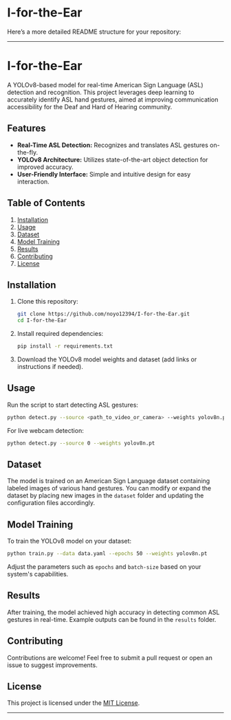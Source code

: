 # I-for-the-Ear
Here’s a more detailed README structure for your repository:

---

# I-for-the-Ear

A YOLOv8-based model for real-time American Sign Language (ASL) detection and recognition. This project leverages deep learning to accurately identify ASL hand gestures, aimed at improving communication accessibility for the Deaf and Hard of Hearing community.

## Features
- **Real-Time ASL Detection:** Recognizes and translates ASL gestures on-the-fly.
- **YOLOv8 Architecture:** Utilizes state-of-the-art object detection for improved accuracy.
- **User-Friendly Interface:** Simple and intuitive design for easy interaction.

## Table of Contents
1. [Installation](#installation)
2. [Usage](#usage)
3. [Dataset](#dataset)
4. [Model Training](#model-training)
5. [Results](#results)
6. [Contributing](#contributing)
7. [License](#license)

## Installation

1. Clone this repository:
    ```bash
    git clone https://github.com/noyo12394/I-for-the-Ear.git
    cd I-for-the-Ear
    ```

2. Install required dependencies:
    ```bash
    pip install -r requirements.txt
    ```

3. Download the YOLOv8 model weights and dataset (add links or instructions if needed).

## Usage

Run the script to start detecting ASL gestures:
```bash
python detect.py --source <path_to_video_or_camera> --weights yolov8n.pt
```

For live webcam detection:
```bash
python detect.py --source 0 --weights yolov8n.pt
```

## Dataset

The model is trained on an American Sign Language dataset containing labeled images of various hand gestures. You can modify or expand the dataset by placing new images in the `dataset` folder and updating the configuration files accordingly.

## Model Training

To train the YOLOv8 model on your dataset:
```bash
python train.py --data data.yaml --epochs 50 --weights yolov8n.pt
```

Adjust the parameters such as `epochs` and `batch-size` based on your system's capabilities.

## Results

After training, the model achieved high accuracy in detecting common ASL gestures in real-time. Example outputs can be found in the `results` folder.

## Contributing

Contributions are welcome! Feel free to submit a pull request or open an issue to suggest improvements.

## License

This project is licensed under the [MIT License](LICENSE).

---
